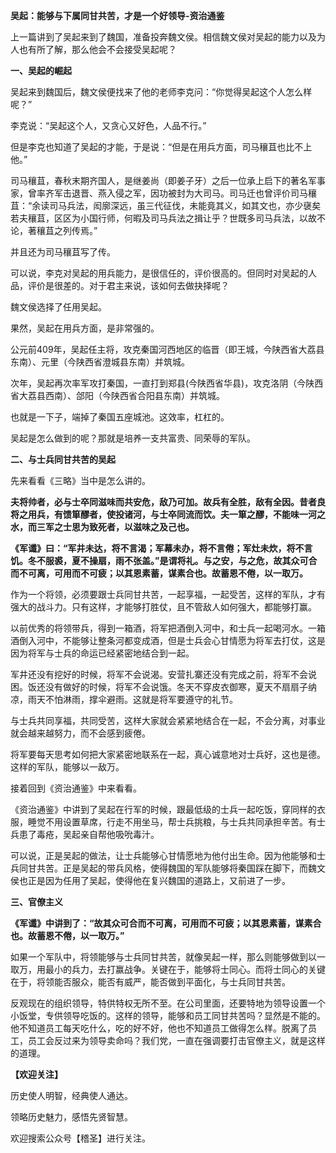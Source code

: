 **吴起：能够与下属同甘共苦，才是一个好领导-资治通鉴**

上一篇讲到了吴起来到了魏国，准备投奔魏文侯。相信魏文侯对吴起的能力以及为人也有所了解，那么他会不会接受吴起呢？

**一、吴起的崛起**

吴起来到魏国后，魏文侯便找来了他的老师李克问：“你觉得吴起这个人怎么样呢？”

李克说：“吴起这个人，又贪心又好色，人品不行。”

但是李克也知道了吴起的才能，于是说：“但是在用兵方面，司马穰苴也比不上他。”

司马穰苴，春秋末期齐国人，是继姜尚（即姜子牙）之后一位承上启下的著名军事家，曾率齐军击退晋、燕入侵之军，因功被封为大司马。司马迁也曾评价司马穰苴：“余读司马兵法，闳廓深远，虽三代征伐，未能竟其义，如其文也，亦少襃矣若夫穰苴，区区为小国行师，何暇及司马兵法之揖让乎？世既多司马兵法，以故不论，著穰苴之列传焉。”

并且还为司马穰苴写了传。

可以说，李克对吴起的用兵能力，是很信任的，评价很高的。但同时对吴起的人品，评价是很差的。对于君主来说，该如何去做抉择呢？

魏文侯选择了任用吴起。

果然，吴起在用兵方面，是非常强的。

公元前409年，吴起任主将，攻克秦国河西地区的临晋（即王城，今陕西省大荔县东南）、元里（今陕西省澄城县东南）并筑城。

次年，吴起再次率军攻打秦国，一直打到郑县(今陕西省华县)，攻克洛阴（今陕西省大荔县西南）、郃阳（今陕西省合阳县东南）并筑城。

也就是一下子，端掉了秦国五座城池。这效率，杠杠的。

吴起是怎么做到的呢？那就是培养一支共富贵、同荣辱的军队。

**二、与士兵同甘共苦的吴起**

先来看看《三略》当中是怎么讲的。

**夫将帅者，必与士卒同滋味而共安危，敌乃可加。故兵有全胜，敌有全因。昔者良将之用兵，有馈箪醪者，使投诸河，与士卒同流而饮。夫一箪之醪，不能味一河之水，而三军之士思为致死者，以滋味之及己也。**

**《军谶》曰：“军井未达，将不言渴；军幕未办，将不言倦；军灶未炊，将不言饥。冬不服裘，夏不操扇，雨不张盖。”是谓将礼。与之安，与之危，故其众可合而不可离，可用而不可疲；以其恩素蓄，谋素合也。故蓄恩不倦，以一取万。**

作为一个将领，必须要跟士兵同甘共苦，一起享福，一起受苦，这样的军队，才有强大的战斗力。只有这样，才能够打胜仗，且不管敌人如何强大，都能够打赢。

以前优秀的将领带兵，得到一箱酒，将军把酒倒入河中，和士兵一起喝河水。一箱酒倒入河中，不能够让整条河都变成酒，但是士兵会心甘情愿为将军去打仗，这是因为将军与士兵的命运已经紧密地结合到一起。

军井还没有挖好的时候，将军不会说渴。安营扎寨还没有完成之前，将军不会说困。饭还没有做好的时候，将军不会说饿。冬天不穿皮衣御寒，夏天不扇扇子纳凉，雨天不怕淋雨，撑伞避雨。这就是将军要遵守的礼节。

与士兵共同享福，共同受苦，这样大家就会紧紧地结合在一起，不会分离，对事业就会越来越努力，而不会感到疲倦。

将军要每天思考如何把大家紧密地联系在一起，真心诚意地对士兵好，这也是德。这样的军队，能够以一敌万。

接着回到《资治通鉴》中来看看。

《资治通鉴》中讲到了吴起在行军的时候，跟最低级的士兵一起吃饭，穿同样的衣服，睡觉不用设置草席，行走不用坐马，帮士兵挑粮，与士兵共同承担辛苦。有士兵患了毒疮，吴起亲自帮他吸吮毒汁。

可以说，正是吴起的做法，让士兵能够心甘情愿地为他付出生命。因为他能够和士兵同甘共苦。正是吴起的带兵风格，使得魏国的军队能够将秦国踩在脚下，而魏文侯也正是因为任用了吴起，使得他在复兴魏国的道路上，又前进了一步。

**三、官僚主义**

**《军谶》中讲到了：“故其众可合而不可离，可用而不可疲；以其恩素蓄，谋素合也。故蓄恩不倦，以一取万。”**

如果一个军队中，将领能够与士兵同甘共苦，就像吴起一样，那么则能够做到以一取万，用最小的兵力，去打赢战争。关键在于，能够将士同心。而将士同心的关键在于，将领能否服众，能否有威严，能否做到平面化，与士兵同甘共苦。

反观现在的组织领导，特供特权无所不至。在公司里面，还要特地为领导设置一个小饭堂，专供领导吃饭的。这样的领导，能够和员工同甘共苦吗？显然是不能的。他不知道员工每天吃什么，吃的好不好，他也不知道员工做得怎么样。脱离了员工，员工会反过来为领导卖命吗？我们党，一直在强调要打击官僚主义，就是这样的道理。

**【欢迎关注】**

历史使人明智，经典使人通达。

领略历史魅力，感悟先贤智慧。

欢迎搜索公众号【稽圣】进行关注。